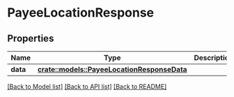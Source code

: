 # PayeeLocationResponse

## Properties

Name | Type | Description | Notes
------------ | ------------- | ------------- | -------------
**data** | [**crate::models::PayeeLocationResponseData**](PayeeLocationResponse_data.md) |  | 

[[Back to Model list]](../README.md#documentation-for-models) [[Back to API list]](../README.md#documentation-for-api-endpoints) [[Back to README]](../README.md)


